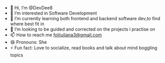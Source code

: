- 👋 Hi, I’m @DevDee8
- 👀 I’m interested in Software Development
- 🌱 I’m currently learning both frontend and backend software dev,to find where best fit in
- 💞️ I’m looking to be guided and corrected on the projects i practise on
- 📫 How to reach me folijuliana3@gmail.com
- 😄 Pronouns: She
- ⚡ Fun fact: Love to socialize, read books and talk about mind boggling topics

<!---
DevDee8/DevDee8 is a ✨ special ✨ repository because its `README.md` (this file) appears on your GitHub profile.
You can click the Preview link to take a look at your changes.
--->

